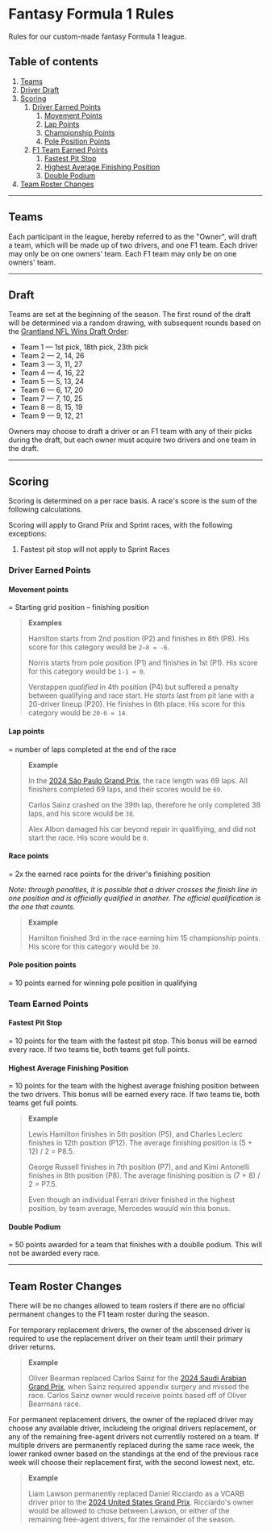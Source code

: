 # Fantasy Formula 1 Rules

Rules for our custom-made fantasy Formula 1 league.

## Table of contents

1. [Teams](#teams)
1. [Driver Draft](#driver-draft)
1. [Scoring](#scoring)
    1. [Driver Earned Points](#driver-earned-points)
        1. [Movement Points](#movement-points)
        1. [Lap Points](#lap-points)
        1. [Championship Points](#championship-points)
        1. [Pole Position Points](#pole-position-points) 
    1. [F1 Team Earned Points](#f1-team-earned-points)
        1. [Fastest Pit Stop](#fastest-pit-stop)
        1. [Highest Average Finishing Position](#highest-average-finishing-position)
        1. [Double Podium](#double-podium)
1. [Team Roster Changes](#team-roster-changes)

---

## Teams

Each participant in the league, hereby referred to as the "Owner", will draft a team, which will be made up of two drivers, and one F1 team. Each driver may only be on one
owners' team. Each F1 team may only be on one owners' team.

---

## Draft

Teams are set at the beginning of the season. The first round of the draft will be determined via a random drawing, with subsequent rounds based on the [Grantland NFL Wins Draft Order](https://grantland.com/the-triangle/you-should-have-an-nfl-wins-pool/):
- Team 1 — 1st pick, 18th pick, 23th pick
- Team 2 — 2, 14, 26
- Team 3 — 3, 11, 27
- Team 4 — 4, 16, 22
- Team 5 — 5, 13, 24
- Team 6 — 6, 17, 20
- Team 7 — 7, 10, 25
- Team 8 — 8, 15, 19
- Team 9 — 9, 12, 21

Owners may choose to draft a driver or an F1 team with any of their picks during the draft, but each owner must acquire two drivers and one team in the draft.

---

## Scoring

Scoring is determined on a per race basis. A race's score is the
sum of the following calculations.

Scoring will apply to Grand Prix and Sprint races, with the following exceptions:
  1. Fastest pit stop will not apply to Sprint Races

### Driver Earned Points

#### Movement points

= Starting grid position – finishing position

> **Examples**
>
> Hamilton starts from 2nd position (P2) and finishes in 8th (P8). His score
> for this category would be `2–8 = -6`.
>
> Norris starts from pole position (P1) and finishes in 1st (P1). His score
> for this category would be `1-1 = 0`.
>
> Verstappen _qualified_ in 4th position (P4) but suffered a penalty between qualifying and race
> start. He _starts_ last from pit lane with a 20-driver lineup (P20). He
> finishes in 6th place. His score for this category would be `20-6 = 14`.

#### Lap points

= number of laps completed at the end of the race

> **Example**
>
> In the [2024 São Paulo Grand
> Prix](https://en.wikipedia.org/wiki/2024_S%C3%A3o_Paulo_Grand_Prix), the race
> length was 69 laps. All finishers completed 69 laps, and their scores would be `69`.
>
>
> Carlos Sainz crashed on the 39th lap, therefore he only completed 38 laps, and his score would be `38`.
>
>Alex Albon damaged his car beyond repair in qualifiying, and did not start the race. His score would be `0`.

#### Race points

= 2x the earned race points for the driver's finishing position

*Note: through penalties, it is possible that a driver crosses the finish line
in one position and is officially qualified in another. The official
qualification is the one that counts.*

> **Example**
>
> Hamilton finished 3rd in the race earning him 15 championship points. His score
> for this category would be `30`.

#### Pole position points

= 10 points earned for winning pole position in qualifying

### Team Earned Points

#### Fastest Pit Stop

= 10 points for the team with the fastest pit stop. This bonus will be earned every race. If two teams tie, both teams get full points.

#### Highest Average Finishing Position

= 10 points for the team with the highest average fnishing position between the two drivers. This bonus will be earned every race. If two teams tie, both teams get full points.

> **Example**
>
> Lewis Hamilton finishes in 5th position (P5), and Charles Leclerc finishes in 12th position (P12). The average finishing position is (5 + 12) / 2 = P8.5.
>
>George Russell finishes in 7th position (P7), and and Kimi Antonelli finishes in 8th position (P8). The average finishing position is (7 + 8) / 2 = P7.5.
>
>Even though an individual Ferrari driver finished in the highest position, by team average, Mercedes wouuld win this bonus.

#### Double Podium

= 50 points awarded for a team that finishes with a doublle podium. This will not be awarded every race.

---

## Team Roster Changes

There will be no changes allowed to team rosters if there are no official permanent changes to the F1 team roster during the season.

For temporary replacement drivers, the owner of the abscensed driver is required to use the replacement driver on their team until their primary driver returns. 

> **Example**
>
> Oliver Bearman replaced Carlos Sainz for the [2024 Saudi Arabian Grand Prix](https://en.wikipedia.org/wiki/2024_Saudi_Arabian_Grand_Prix), when Sainz required appendix surgery and missed the race. Carlos Sainz owner would receive points based off of Oliver Bearmans race.

For permanent replacement drivers, the owner of the replaced driver may choose any available driver, includeing the original drivers replacement, or any of the remaining free-agent drivers not currentlly rostered on a team. If multiple drivers are permanently replaced during the same race week, the lower ranked owner based on the standings at the end of the previous race week will choose their replacement first, with the second lowest next, etc.

> **Example**
>
> Liam Lawson permanently replaced Daniel Ricciardo as a VCARB driver prior to the [2024 United States Grand Prix](https://en.wikipedia.org/wiki/2024_United_States_Grand_Prix). Ricciardo's owner would be allowed to chose between Lawson, or either of the remaining free-agent drivers, for the remainder of the season.
